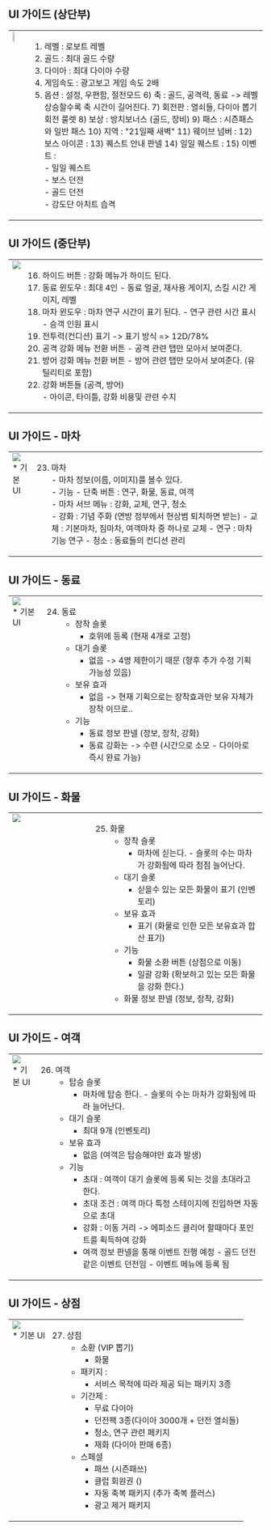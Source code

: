## UI 가이드 (상단부)
<table>
<body>
<tr>
<td valign = top>
<img src = "image/window10.png" width = 30%></br>
</td>
<td valign= top>
                
1) 레벨 : 로보트 레벨 
2) 골드 : 최대 골드 수량 
3) 다이아 : 최대 다이아 수량
4) 게임속도 : 광고보고 게임 속도 2배
5) 옵션 : 설정, 우편함, 절전모드
                6) 축 : 골드, 공격력, 동료 -> 레벨 상승할수록 축 시간이 길어진다. 
                7) 회전판 : 열쇠들, 다이아 뽑기 회전 룰렛
                8) 보상 : 방치보너스 (골드, 장비)
                9) 패스 : 시즌패스와 일반 패스 
                10) 지역 : "21일째 새벽"
                11) 웨이브 넘버 : 
                12) 보스 아이콘 :
                13) 퀘스트 안내 판넬
                14) 일일 퀘스트 : 
                15) 이벤트 :   
                        - 일일 퀘스트 </br>
                        - 보스 던전</br>
                        - 골드 던전</br>
                        - 강도단 아치트 습격</br>
                
                
</td>
</tr>
</body>
</table>    

 

## UI 가이드 (중단부)
<table><body><tr><td valign = top><img src = "image/window.png"></br></td> 
<td valign= top>
    
16) 하이드 버튼 : 강화 메뉴가 하이드 된다. 
17) 동료 윈도우 : 최대 4인
        - 동료 얼굴, 재사용 게이지, 스킬 시간 게이지, 레벨 
18) 마차 윈도우 : 마차 연구 시간이 표기 된다.
        - 연구 관련 시간 표시
        - 승객 인원 표시
19) 전투력(컨디션) 표기 -> 표기 방식 => 12D/78% 
20) 공격 강화 메뉴 전환 버튼
        - 공격 관련 탭만 모아서 보여준다.
21) 방어 강화 메뉴 전환 버튼
        - 방어 관련 탭만 모아서 보여준다. (유틸리티로 포함)
22) 강화 버튼들 (공격, 방어)            
        - 아이콘, 타이틀, 강화 비용및 관련 수치
      
</td></tr></body></table>

## UI 가이드 - 마차

<table>
<body>
<tr>
        <td valign = top>
            <img src = "image/window.png"></br>   
            * 기본 UI   </br>
        </td> 
<td valign= top>
    
23) 마차 </br>
        - 마차 정보(이름, 이미지)를 볼수 있다.</br>
        - 기능 
                - 단축 버튼 : 연구, 화물, 동료, 여객 </br>
                - 마차 서브 메뉴 : 강화, 교체, 연구, 청소 </br>
                - 강화 : 기념 주화 (연방 정부에서 현상범 퇴치하면 받는)
                - 교체 : 기본마차, 짐마차, 여객마차 중 하나로 교체
                - 연구 : 마차 기능 연구
                - 청소 : 동료들의 컨디션 관리
</td>
</tr> 
</body>
</table>

## UI 가이드 - 동료

<table>
<body>
<tr>
        <td valign = top>
            <img src = "image/window.png"></br>   
            * 기본 UI   </br>
        </td> 
<td valign= top>
    
24) 동료 </br>
      - 장착 슬롯 
        - 호위에 등록 (현재 4개로 고정)
      - 대기 슬롯 
        - 없음 -> 4명 제한이기 때문 (향후 추가 수정 기획 가능성 있음)
      - 보유 효과 
        - 없음 -> 현재 기획으로는 장착효과만 보유 자체가 장착 이므로.. 
      - 기능
        - 동료 정보 판넬 (정보, 장착, 강화)
        - 동료 강화는 -> 수련 (시간으로 소모 - 다이아로 즉시 완료 가능)
      
</td>
</tr> 
</body>
</table>

## UI 가이드 - 화물

<table>
<body>
<tr>
<td valign = top width ="33%">
<img src = "image/window2.png"></br> 
</td>
<td valign= top>
    
25) 화물 </br>
      - 장착 슬롯 
        - 마차에 싣는다. - 슬롯의 수는 마차가 강화됨에 따라 점점 늘어난다.
      - 대기 슬롯 
        - 싣을수 있는 모든 화물이 표기 (인벤토리)
      - 보유 효과 
        - 표기 (화물로 인한 모든 보유효과 합산 표기)
      - 기능
        - 화물 소환 버튼 (상점으로 이동)
        - 일괄 강화 (확보하고 있는 모든 화물을 강화 한다.)
      - 화물 정보 판넬 (정보, 장착, 강화) 
      
      
</td>
</tr> 
</body>
</table>

## UI 가이드 - 여객

<table>
<body>
<tr>
        <td valign = top>
            <img src = "image/window.png"></br>   
            * 기본 UI   </br>
        </td> 
<td valign= top>
    
26) 여객 </br>      
      - 탑승 슬롯 
        - 마차에 탑승 한다. - 슬롯의 수는 마차가 강화됨에 따라 늘어난다.
      - 대기 슬롯 
        - 최대 9개 (인벤토리)
      - 보유 효과 
        - 없음 (여객은 탑승해야만 효과 발생)
      - 기능
        - 초대 : 여객이 대기 슬롯에 등록 되는 것을 초대라고 한다. 
        - 초대 조건 : 여객 마다 특정 스테이지에 진입하면 자동으로 초대
        - 강화 : 이동 거리 -> 에피소드 클리어 할때마다 포인트를 획득하여 강화
        - 여객 정보  판넬을 통해 이벤트 진행 예정 
                - 골드 던전 같은 이벤트 던전임
                - 이벤트 메뉴에 등록 됨   
      
</td>
</tr> 
</body>
</table>

## UI 가이드 - 상점

<table>
<body>
<tr>
        <td valign = top>
            <img src = "image/window.png"></br>   
            * 기본 UI   </br>
        </td> 
<td valign= top>
    
27) 상점</br>
      - 소환 (VIP 뽑기)
        - 화물 
      - 패키지 : 
        - 서비스 목적에 따라 제공 되는 패키지 3종
      - 기간제 :
        - 무료 다이아
        - 던전팩 3종(다이아 3000개 + 던전 열쇠들)
        - 청소, 연구 관련 페키지
        - 재화 (다이아 판매 6종)
      - 스페셜
        - 패쓰 (시즌패쓰)
        - 클럽 회원권 ()
        - 자동 축복 패키지 (추가 축복 플러스)
        - 광고 제거 패키지 
      
</td>
</tr> 
</body>
</table>

